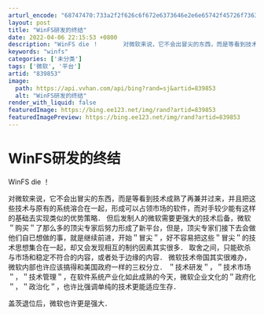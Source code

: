```yaml
---
arturl_encode: "68747470:733a2f2f626c6f672e6373646e2e6e65742f45726f73636869:6e612f61727469636c652f64657461696c732f383339383533"
layout: post
title: "WinFS研发的终结"
date: 2022-04-06 22:15:53 +0800
description: "WinFS die ！       对微软来说，它不会出冒尖的东西，而是等看到技术成熟了再兼并过来，"
keywords: "winfs"
categories: ['未分类']
tags: ['微软', '平台']
artid: "839853"
image:
  path: https://api.vvhan.com/api/bing?rand=sj&artid=839853
  alt: "WinFS研发的终结"
render_with_liquid: false
featuredImage: https://bing.ee123.net/img/rand?artid=839853
featuredImagePreview: https://bing.ee123.net/img/rand?artid=839853
---
```


# WinFS研发的终结

WinFS die ！
  
对微软来说，它不会出冒尖的东西，而是等看到技术成熟了再兼并过来，并且把这些技术与原有的系统溶合在一起，形成可以占领市场的软件，而对手较少能有这样的基础去实现类似的优势策略． 但后发制人的微软需要更强大的技术后备，微软＂购买＂了那么多的顶尖专家后努力形成了新平台，但是，顶尖专家们接下去会做他们自已想做的事，就是继续前进，开始＂冒尖＂，好不容易把这些＂冒尖＂的技术思想集合在一起，却又会发现相互的制约因素其实很多． 取舍之间，只能砍杀与市场和稳定不符合的内容，或者处于边缘的内容． 微软技术帝国其实很难办，微软内部也许应该搞得和美国政府一样的三权分立． ＂技术研发＂，＂技术市场＂，＂技术管理＂，在软件系统产业化如此成熟的今天，微软企业文化的＂政府化＂，＂政治化＂，也许比强调单纯的技术更能适应生存．
  
盖茨退位后，微软也许更是强大．